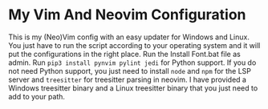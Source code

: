 # My Vim And Neovim Configuration
This is my (Neo)Vim config with an easy updater for Windows and Linux. You just have to run the script according to your operating system and it will put the configurations in the right place. Run the Install Font.bat file as admin.
Run ```pip3 install pynvim pylint jedi``` for Python support. If you do not need Python support, you just need to install ```node``` and ```npm``` for the LSP server and ```treesitter``` for treesitter parsing in neovim. I have provided a Windows treesitter binary and a Linux treesitter binary that you just need to add to your path.
